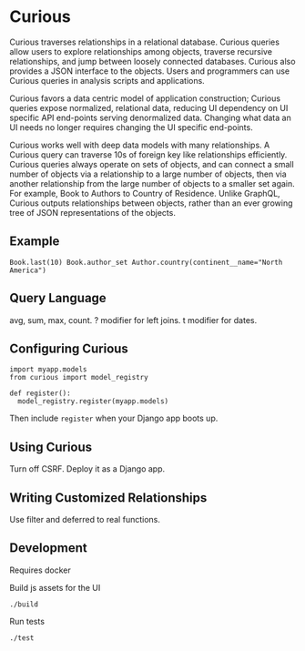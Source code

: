 Curious
=======

Curious traverses relationships in a relational database. Curious queries allow
users to explore relationships among objects, traverse recursive relationships,
and jump between loosely connected databases. Curious also provides a JSON
interface to the objects. Users and programmers can use Curious queries in
analysis scripts and applications.

Curious favors a data centric model of application construction; Curious
queries expose normalized, relational data, reducing UI dependency on UI
specific API end-points serving denormalized data. Changing what data an UI
needs no longer requires changing the UI specific end-points.

Curious works well with deep data models with many relationships. A Curious
query can traverse 10s of foreign key like relationships efficiently. Curious
queries always operate on sets of objects, and can connect a small number of
objects via a relationship to a large number of objects, then via another
relationship from the large number of objects to a smaller set again. For
example, Book to Authors to Country of Residence. Unlike GraphQL, Curious
outputs relationships between objects, rather than an ever growing tree of JSON
representations of the objects.


Example
-------

```
Book.last(10) Book.author_set Author.country(continent__name="North America")
```


Query Language
--------------

avg, sum, max, count.
? modifier for left joins.
t modifier for dates.


Configuring Curious
-------------------

```
import myapp.models
from curious import model_registry

def register():
  model_registry.register(myapp.models)
```

Then include ```register``` when your Django app boots up.


Using Curious
-------------

Turn off CSRF. Deploy it as a Django app.


Writing Customized Relationships
--------------------------------

Use filter and deferred to real functions.


Development
-----------

Requires docker

Build js assets for the UI

```
./build
```

Run tests

```
./test
```
